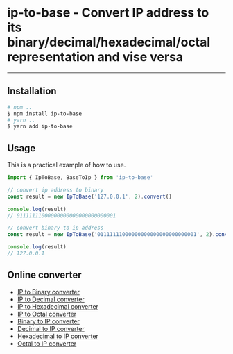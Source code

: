 # ip-to-base - Convert IP address to its binary/decimal/hexadecimal/octal representation and vise versa

---

## Installation

```bash
# npm ..
$ npm install ip-to-base 
# yarn ..
$ yarn add ip-to-base
```

## Usage

This is a practical example of how to use.

```javascript
import { IpToBase, BaseToIp } from 'ip-to-base'

// convert ip address to binary
const result = new IpToBase('127.0.0.1', 2).convert()

console.log(result)
// 01111111000000000000000000000001

// convert binary to ip address
const result = new IpToBase('01111111000000000000000000000001', 2).convert()

console.log(result)
// 127.0.0.1
```

## Online converter

- [IP to Binary converter](https://tools.base64decode.net/ip-to-binary-converter)
- [IP to Decimal converter](https://tools.base64decode.net/ip-to-decimal-converter)
- [IP to Hexadecimal converter](https://tools.base64decode.net/ip-to-hex-converter)
- [IP to Octal converter](https://tools.base64decode.net/ip-to-octal-converter)
- [Binary to IP converter](https://tools.base64decode.net/binary-to-ip-converter)
- [Decimal to IP converter](https://tools.base64decode.net/decimal-to-ip-converter)
- [Hexadecimal to IP converter](https://tools.base64decode.net/hex-to-ip-converter)
- [Octal to IP converter](https://tools.base64decode.net/octal-to-ip-converter)
